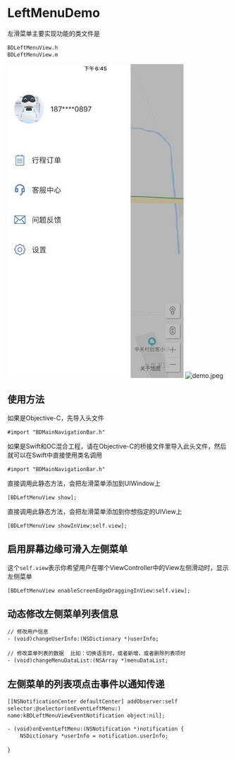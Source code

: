 # LeftMenuDemo  


左滑菜单主要实现功能的类文件是
```
BDLeftMenuView.h
BDLeftMenuView.m
``` 
![demo.jpeg](https://github.com/VictorZhang2014/LeftMenuDemo/blob/master/demo.jpeg)
![demo.jpeg](https://github.com/VictorZhang2014/LeftMenuDemo/blob/master/demo.gif)


## 使用方法 
如果是Objective-C，先导入头文件
```
#import "BDMainNavigationBar.h"
```
如果是Swift和OC混合工程，请在Objective-C的桥接文件里导入此头文件，然后就可以在Swift中直接使用类名调用
```
#import "BDMainNavigationBar.h"
```

直接调用此静态方法，会把左滑菜单添加到UIWindow上
```
[BDLeftMenuView show];
```
直接调用此静态方法，会把左滑菜单添加到你想指定的UIView上
```
[BDLeftMenuView showInView:self.view];
```

## 启用屏幕边缘可滑入左侧菜单
这个`self.view`表示你希望用户在哪个ViewController中的View左侧滑动时，显示左侧菜单
```
[BDLeftMenuView enableScreenEdgeDraggingInView:self.view];
```

## 动态修改左侧菜单列表信息
```
// 修改用户信息
- (void)changeUserInfo:(NSDictionary *)userInfo;

// 修改菜单列表的数据  比如：切换语言时，或者新增，或者删除列表项时
- (void)changeMenuDataList:(NSArray *)menuDataList;
```

## 左侧菜单的列表项点击事件以通知传递
```
[[NSNotificationCenter defaultCenter] addObserver:self selector:@selector(onEventLeftMenu:) name:kBDLeftMenuViewEventNotification object:nil];
```
```
- (void)onEventLeftMenu:(NSNotification *)notification {
    NSDictionary *userInfo = notification.userInfo;

}
```


